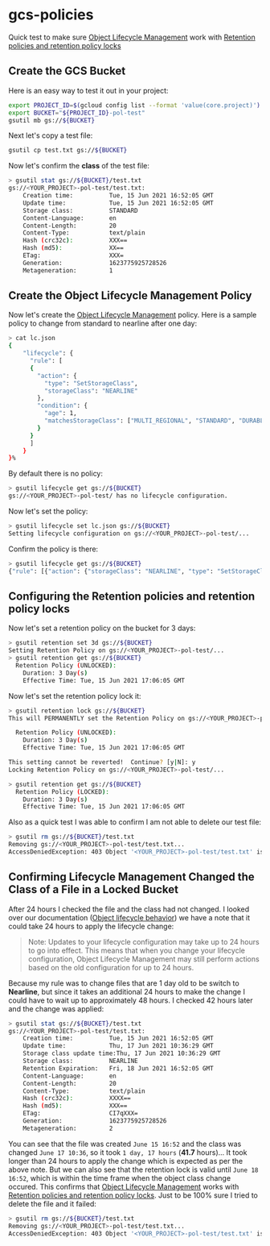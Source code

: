 # gcs-policies

Quick test to make sure [Object Lifecycle Management](https://cloud.google.com/storage/docs/lifecycle) work with [Retention policies and retention policy locks](https://cloud.google.com/storage/docs/bucket-lock)

## Create the GCS Bucket
Here is an easy way to test it out in your project:

```bash
export PROJECT_ID=$(gcloud config list --format 'value(core.project)')
export BUCKET="${PROJECT_ID}-pol-test"
gsutil mb gs://${BUCKET}
```

Next let's copy a test file:

```bash
gsutil cp test.txt gs://${BUCKET}
```

Now let's confirm the **class** of the test file:

```bash
> gsutil stat gs://${BUCKET}/test.txt
gs://<YOUR_PROJECT>-pol-test/test.txt:
    Creation time:          Tue, 15 Jun 2021 16:52:05 GMT
    Update time:            Tue, 15 Jun 2021 16:52:05 GMT
    Storage class:          STANDARD
    Content-Language:       en
    Content-Length:         20
    Content-Type:           text/plain
    Hash (crc32c):          XXX==
    Hash (md5):             XX==
    ETag:                   XXX=
    Generation:             1623775925728526
    Metageneration:         1
```

## Create the  Object Lifecycle Management Policy 
Now let's create the  [Object Lifecycle Management](https://cloud.google.com/storage/docs/lifecycle) policy. Here is a sample policy to change from standard to nearline after one day:

```bash
> cat lc.json
{
    "lifecycle": {
      "rule": [
      {
        "action": {
          "type": "SetStorageClass",
          "storageClass": "NEARLINE"
        },
        "condition": {
          "age": 1,
          "matchesStorageClass": ["MULTI_REGIONAL", "STANDARD", "DURABLE_REDUCED_AVAILABILITY"]
        }
      }
      ]
    }
}%
```

By default there is no policy:

```bash
> gsutil lifecycle get gs://${BUCKET}
gs://<YOUR_PROJECT>-pol-test/ has no lifecycle configuration.
```

Now let's set the policy:

```bash
> gsutil lifecycle set lc.json gs://${BUCKET}
Setting lifecycle configuration on gs://<YOUR_PROJECT>-pol-test/...
```

Confirm the policy is there:

```bash
> gsutil lifecycle get gs://${BUCKET}
{"rule": [{"action": {"storageClass": "NEARLINE", "type": "SetStorageClass"}, "condition": {"age": 1, "matchesStorageClass": ["MULTI_REGIONAL", "STANDARD", "DURABLE_REDUCED_AVAILABILITY"]}}]}
```

## Configuring the Retention policies and retention policy locks

Now let's set a retention policy on the bucket for 3 days:

```bash
> gsutil retention set 3d gs://${BUCKET}
Setting Retention Policy on gs://<YOUR_PROJECT>-pol-test/...
> gsutil retention get gs://${BUCKET}
  Retention Policy (UNLOCKED):
    Duration: 3 Day(s)
    Effective Time: Tue, 15 Jun 2021 17:06:05 GMT
```

Now let's set the retention policy lock it:

```bash
> gsutil retention lock gs://${BUCKET}
This will PERMANENTLY set the Retention Policy on gs://<YOUR_PROJECT>-pol-test to:

  Retention Policy (UNLOCKED):
    Duration: 3 Day(s)
    Effective Time: Tue, 15 Jun 2021 17:06:05 GMT

This setting cannot be reverted!  Continue? [y|N]: y
Locking Retention Policy on gs://<YOUR_PROJECT>-pol-test/...

> gsutil retention get gs://${BUCKET}
  Retention Policy (LOCKED):
    Duration: 3 Day(s)
    Effective Time: Tue, 15 Jun 2021 17:06:05 GMT
```

Also as a quick test I was able to confirm I am not able to delete our test file:

```bash
> gsutil rm gs://${BUCKET}/test.txt
Removing gs://<YOUR_PROJECT>-pol-test/test.txt...
AccessDeniedException: 403 Object '<YOUR_PROJECT>-pol-test/test.txt' is subject to bucket's retention policy and cannot be deleted, overwritten or archived until 2021-06-18T09:52:05.796309-07:00
```

## Confirming Lifecycle Management Changed the Class of a File in a Locked Bucket

After 24 hours I checked the file and the class had not changed. I looked over our documentation ([Object lifecycle behavior](https://cloud.google.com/storage/docs/lifecycle#behavior)) we have a note that it could take 24 hours to apply the lifecycle change:

> Note: Updates to your lifecycle configuration may take up to 24 hours to go into effect. This means that when you change your lifecycle configuration, Object Lifecycle Management may still perform actions based on the old configuration for up to 24 hours.

Because my rule was to change files that are 1 day old to be switch to **Nearline**, but since it takes an additional 24 hours to make the change I could have to wait up to approximately 48 hours. I checked 42 hours later and the change was applied:

```bash
> gsutil stat gs://${BUCKET}/test.txt
gs://<YOUR_PROJECT>-pol-test/test.txt:
    Creation time:          Tue, 15 Jun 2021 16:52:05 GMT
    Update time:            Thu, 17 Jun 2021 10:36:29 GMT
    Storage class update time:Thu, 17 Jun 2021 10:36:29 GMT
    Storage class:          NEARLINE
    Retention Expiration:   Fri, 18 Jun 2021 16:52:05 GMT
    Content-Language:       en
    Content-Length:         20
    Content-Type:           text/plain
    Hash (crc32c):          XXXX==
    Hash (md5):             XXX==
    ETag:                   CI7qXXX=
    Generation:             1623775925728526
    Metageneration:         2
```

You can see that the file was created `June 15 16:52` and  the class was changed `June 17 10:36`, so it took `1 day, 17 hours` (**41.7** hours)... It took longer than 24 hours to apply the change which is expected as per the above note. But we can also see that the retention lock is valid until `June 18 16:52`, which is within the time frame when the object class change occured. This confirms that [Object Lifecycle Management](https://cloud.google.com/storage/docs/lifecycle) works with [Retention policies and retention policy locks](https://cloud.google.com/storage/docs/bucket-lock). Just to be 100% sure I tried to delete the file and it failed:

```bash
> gsutil rm gs://${BUCKET}/test.txt
Removing gs://<YOUR_PROJECT>-pol-test/test.txt...
AccessDeniedException: 403 Object '<YOUR_PROJECT>-pol-test/test.txt' is subject to bucket's retention policy and cannot be deleted, overwritten or archived until 2021-06-18T09:52:05.796309-07:00
```

